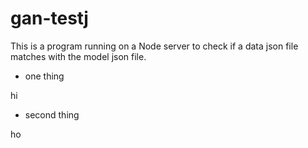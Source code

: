 # gan-testj

This is a program running on a Node server to check if a data json file matches with the model json file. 

* one thing

hi 

* second thing

ho
